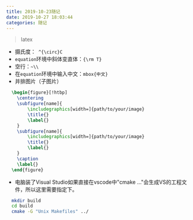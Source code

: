 ```yaml
---
title: 2019-10-23随记
date: 2019-10-27 18:03:44
categories: 随记
---
```


> latex

- 摄氏度：` ^{\circ}C`
- `equation`环境中斜体变直体：`{\rm T}`
- 空行：`~\\`
- 在`equation`环境中输入中文：`mbox{中文}`
- 并排图片（子图片）


```latex
  \begin{figure}[!htbp]
  	\centering
  	\subfigure[name]{
  		\includegraphics[width=]{path/to/your/image}
  		\title{}
  		\label{}
  	}
  	\subfigure[name]{
  		\includegraphics[width=]{path/to/your/image}
  		\title{}
  		\label{}
  	}
  	\caption
  	\label{}
  \end{figure}
  ```
- 电脑装了Visual Studio如果直接在vscode中"cmake …"会生成VS的工程文件，所以这里需要指定下。


```bash
  mkdir build
  cd build
  cmake -G "Unix Makefiles" ../
  ```